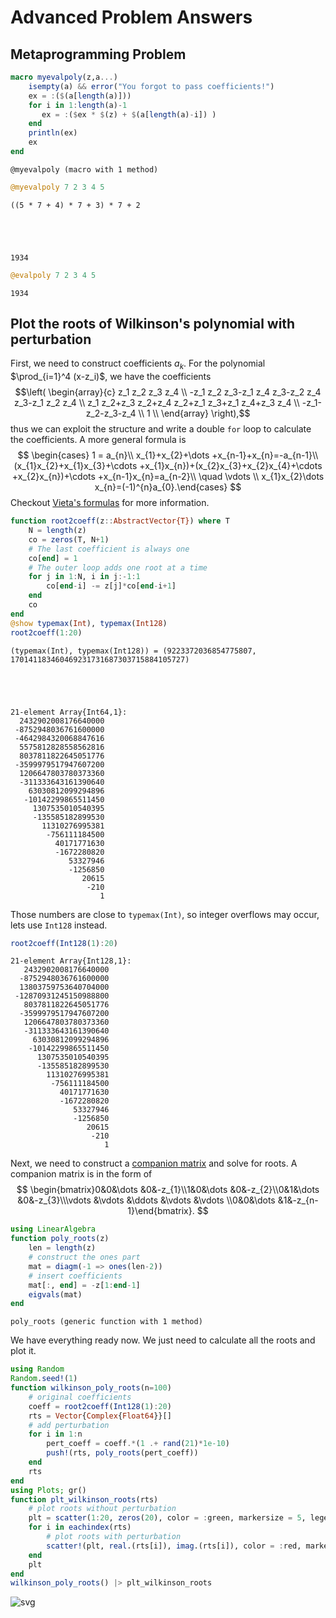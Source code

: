 
# Advanced Problem Answers

## Metaprogramming Problem


```julia
macro myevalpoly(z,a...)
    isempty(a) && error("You forgot to pass coefficients!")
    ex = :($(a[length(a)]))
    for i in 1:length(a)-1
       ex = :($ex * $(z) + $(a[length(a)-i]) ) 
    end
    println(ex)
    ex
end
```




    @myevalpoly (macro with 1 method)




```julia
@myevalpoly 7 2 3 4 5
```

    ((5 * 7 + 4) * 7 + 3) * 7 + 2





    1934




```julia
@evalpoly 7 2 3 4 5
```




    1934



## Plot the roots of Wilkinson's polynomial with perturbation

First, we need to construct coefficients $a_k$. For the polynomial $\prod_{i=1}^4 (x-z_i)$, we have the coefficients $$\left(
\begin{array}{c}
 z_1 z_2 z_3 z_4 \\
 -z_1 z_2 z_3-z_1 z_4 z_3-z_2 z_4 z_3-z_1 z_2 z_4 \\
 z_1 z_2+z_3 z_2+z_4 z_2+z_1 z_3+z_1 z_4+z_3 z_4 \\
 -z_1-z_2-z_3-z_4 \\
 1 \\
\end{array}
\right),$$ thus we can exploit the structure and write a double `for` loop to calculate the coefficients. A more general formula is 
$$
\begin{cases}
1 = a_{n}\\
x_{1}+x_{2}+\dots +x_{n-1}+x_{n}=-a_{n-1}\\
(x_{1}x_{2}+x_{1}x_{3}+\cdots +x_{1}x_{n})+(x_{2}x_{3}+x_{2}x_{4}+\cdots +x_{2}x_{n})+\cdots +x_{n-1}x_{n}=a_{n-2}\\
\quad \vdots \\
x_{1}x_{2}\dots x_{n}=(-1)^{n}a_{0}.\end{cases}
$$
Checkout [Vieta's formulas](https://en.wikipedia.org/wiki/Vieta%27s_formulas) for more information.


```julia
function root2coeff(z::AbstractVector{T}) where T
    N = length(z)
    co = zeros(T, N+1)
    # The last coefficient is always one
    co[end] = 1
    # The outer loop adds one root at a time
    for j in 1:N, i in j:-1:1
        co[end-i] -= z[j]*co[end-i+1]
    end
    co
end
@show typemax(Int), typemax(Int128)
root2coeff(1:20)
```

    (typemax(Int), typemax(Int128)) = (9223372036854775807, 170141183460469231731687303715884105727)





    21-element Array{Int64,1}:
      2432902008176640000
     -8752948036761600000
     -4642984320068847616
      5575812828558562816
      8037811822645051776
     -3599979517947607200
      1206647803780373360
      -311333643161390640
        63030812099294896
       -10142299865511450
         1307535010540395
         -135585182899530
           11310276995381
            -756111184500
              40171771630
              -1672280820
                 53327946
                 -1256850
                    20615
                     -210
                        1



Those numbers are close to `typemax(Int)`, so integer overflows may occur, lets use `Int128` instead.


```julia
root2coeff(Int128(1):20)
```




    21-element Array{Int128,1}:
       2432902008176640000
      -8752948036761600000
      13803759753640704000
     -12870931245150988800
       8037811822645051776
      -3599979517947607200
       1206647803780373360
       -311333643161390640
         63030812099294896
        -10142299865511450
          1307535010540395
          -135585182899530
            11310276995381
             -756111184500
               40171771630
               -1672280820
                  53327946
                  -1256850
                     20615
                      -210
                         1



Next, we need to construct a [companion matrix](https://en.wikipedia.org/wiki/Companion_matrix) and solve for roots.
A companion matrix is in the form of
$$
\begin{bmatrix}0&0&\dots &0&-z_{1}\\1&0&\dots &0&-z_{2}\\0&1&\dots &0&-z_{3}\\\vdots &\vdots &\ddots &\vdots &\vdots \\0&0&\dots &1&-z_{n-1}\end{bmatrix}.
$$


```julia
using LinearAlgebra
function poly_roots(z)
    len = length(z)
    # construct the ones part
    mat = diagm(-1 => ones(len-2))
    # insert coefficients
    mat[:, end] = -z[1:end-1]
    eigvals(mat)
end
```




    poly_roots (generic function with 1 method)



We have everything ready now. We just need to calculate all the roots and plot it.


```julia
using Random
Random.seed!(1)
function wilkinson_poly_roots(n=100)
    # original coefficients
    coeff = root2coeff(Int128(1):20)
    rts = Vector{Complex{Float64}}[]
    # add perturbation
    for i in 1:n
        pert_coeff = coeff.*(1 .+ rand(21)*1e-10)
        push!(rts, poly_roots(pert_coeff))
    end
    rts
end
using Plots; gr()
function plt_wilkinson_roots(rts)
    # plot roots without perturbation
    plt = scatter(1:20, zeros(20), color = :green, markersize = 5, legend=false)
    for i in eachindex(rts)
        # plot roots with perturbation
        scatter!(plt, real.(rts[i]), imag.(rts[i]), color = :red, markersize = .5)
    end
    plt
end
wilkinson_poly_roots() |> plt_wilkinson_roots
```




![svg](AdvancedProblemAnswers_files/AdvancedProblemAnswers_11_0.svg)


